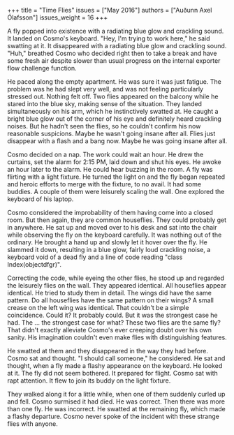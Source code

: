 +++
title = "Time Flies"
issues = ["May 2016"]
authors = ["Auðunn Axel Ólafsson"]
issues_weight = 16
+++

A fly popped into existence with a radiating blue glow and crackling sound. It landed on Cosmo's keyboard. "Hey, I'm trying to work here," he said swatting at it. It disappeared with a radiating blue glow and crackling sound. "Huh," breathed Cosmo who decided right then to take a break and have some fresh air despite slower than usual progress on the internal exporter flow challenge function.

He paced along the empty apartment. He was sure it was just fatigue. The problem was he had slept very well, and was not feeling particularly stressed out. Nothing felt off. Two flies appeared on the balcony while he stared into the blue sky, making sense of the situation. They landed simultaneously on his arm, which he instinctively swatted at. He caught a bright blue glow out of the corner of his eye and definitely heard crackling noises. But he hadn't seen the flies, so he couldn't confirm his now reasonable suspicions. Maybe he wasn't going insane after all. Flies just disappear with a flash and a bang now. Maybe he was going insane after all.

Cosmo decided on a nap. The work could wait an hour. He drew the curtains, set the alarm for 2:15 PM, laid down and shut his eyes. He awoke an hour later to the alarm. He could hear buzzing in the room. A fly was flirting with a light fixture. He turned the light on and the fly began repeated and heroic efforts to merge with the fixture, to no avail. It had some buddies. A couple of them were leisurely scaling the wall. One explored the keyboard of his laptop.

Cosmo considered the improbability of them having come into a closed room. But then again, they are common houseflies. They could probably get in anywhere. He sat up and moved over to his desk and sat into the chair while observing the fly on the keyboard carefully. It was nothing out of the ordinary. He brought a hand up and slowly let it hover over the fly. He slammed it down, resulting in a blue glow, fairly loud crackling noise, a keyboard void of a dead fly and a line of code reading "class Index(objectdfgr)".

Correcting the code, while eyeing the other flies, he stood up and regarded the leisurely flies on the wall. They appeared identical. All houseflies appear identical. He tried to study them in detail. The wings did have the same pattern. Do all houseflies have the same pattern on their wings? A small crease on the left wing was identical. That couldn't be a simple coincidence. Could it? It probably could. But it was the strongest case he had. The ... the strongest case for what? These two flies are the same fly? That didn't exactly alleviate Cosmo's ever creeping doubt over his own sanity. His imagination couldn't even make flies with distinguishing features.

He swatted at them and they disappeared in the way they had before. Cosmo sat and thought. "I should call someone," he considered. He sat and thought, when a fly made a flashy appearance on the keyboard. He looked at it. The fly did not seem bothered. It prepared for flight. Cosmo sat with rapt attention. It flew to join its buddy on the light fixture.

They walked along it for a little while, when one of them suddenly curled up and fell. Cosmo surmised it had died. He was correct. Then there was more than one fly. He was incorrect. He swatted at the remaining fly, which made a flashy departure. Cosmo never spoke of the incident with these strange flies with anyone.
